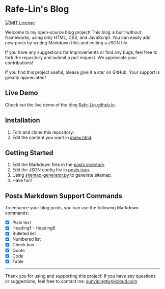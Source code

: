 # Rafe-Lin's Blog

[![MIT License](http://img.shields.io/badge/license-MIT-blue.svg?style=flat)](LICENSE)

Welcome to my open-source blog project! This blog is built without frameworks, using only HTML, CSS, and JavaScript. You can easily add new posts by writing Markdown files and editing a JSON file.

If you have any suggestions for improvements or find any bugs, feel free to fork the repository and submit a pull request. We appreciate your contributions!

If you find this project useful, please give it a star on GitHub. Your support is greatly appreciated!

## Live Demo

Check out the live demo of the blog [Rafe-Lin.github.io](https://rafe-lin.github.io/).

## Installation

1. Fork and clone this repository.
2. Edit the content you want in [index.html](index.html).

## Getting Started

1. Edit the Markdown files in the [posts directory](posts/).
2. Edit the JSON config file in [posts.json](posts.json).
3. Using [sitemap-generator.py](sitemap-generator.py) to generate sitemap.
4. Have fun!

## Posts Markdown Support Commands

To enhance your blog posts, you can use the following Markdown commands:

- [x] Plain text
- [x] Heading1 - Heading6
- [x] Bulleted list
- [x] Numbered list
- [x] Check box
- [x] Quote
- [x] Code
- [x] Table

---

Thank you for using and supporting this project! If you have any questions or suggestions, feel free to contact me: sunyipingtw@icloud.com
